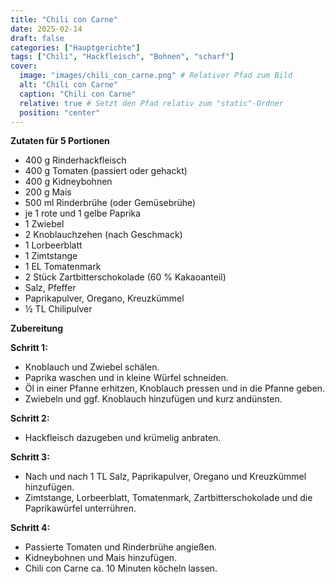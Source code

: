 ```yaml
---
title: "Chili con Carne"
date: 2025-02-14
draft: false
categories: ["Hauptgerichte"]
tags: ["Chili", "Hackfleisch", "Bohnen", "scharf"]
cover:
  image: "images/chili_con_carne.png" # Relativer Pfad zum Bild
  alt: "Chili con Carne"
  caption: "Chili con Carne"
  relative: true # Setzt den Pfad relativ zum "static"-Ordner
  position: "center"
---
```


<div class="container2col">

  <div class="zutaten">

  **Zutaten für 5 Portionen**  
  - 400 g Rinderhackfleisch  
  - 400 g Tomaten (passiert oder gehackt)  
  - 400 g Kidneybohnen  
  - 200 g Mais  
  - 500 ml Rinderbrühe (oder Gemüsebrühe)  
  - je 1 rote und 1 gelbe Paprika 
  - 1 Zwiebel  
  - 2 Knoblauchzehen (nach Geschmack)
  - 1 Lorbeerblatt  
  - 1 Zimtstange  
  - 1 EL Tomatenmark  
  - 2 Stück Zartbitterschokolade (60 % Kakaoanteil)  
  - Salz, Pfeffer  
  - Paprikapulver, Oregano, Kreuzkümmel  
  - ½ TL Chilipulver  

  </div>

  <div class="zubereitung">

  **Zubereitung**  

  **Schritt 1:**  
  - Knoblauch und Zwiebel schälen.  
  - Paprika waschen und in kleine Würfel schneiden.  
  - Öl in einer Pfanne erhitzen, Knoblauch pressen und in die Pfanne geben.  
  - Zwiebeln und ggf. Knoblauch hinzufügen und kurz andünsten.  

  **Schritt 2:**  
  - Hackfleisch dazugeben und krümelig anbraten.  

  **Schritt 3:**  
  - Nach und nach 1 TL Salz, Paprikapulver, Oregano und Kreuzkümmel hinzufügen.  
  - Zimtstange, Lorbeerblatt, Tomatenmark, Zartbitterschokolade und die Paprikawürfel unterrühren.  

  **Schritt 4:**  
  - Passierte Tomaten und Rinderbrühe angießen.  
  - Kidneybohnen und Mais hinzufügen.  
  - Chili con Carne ca. 10 Minuten köcheln lassen.  

  </div>

</div>
